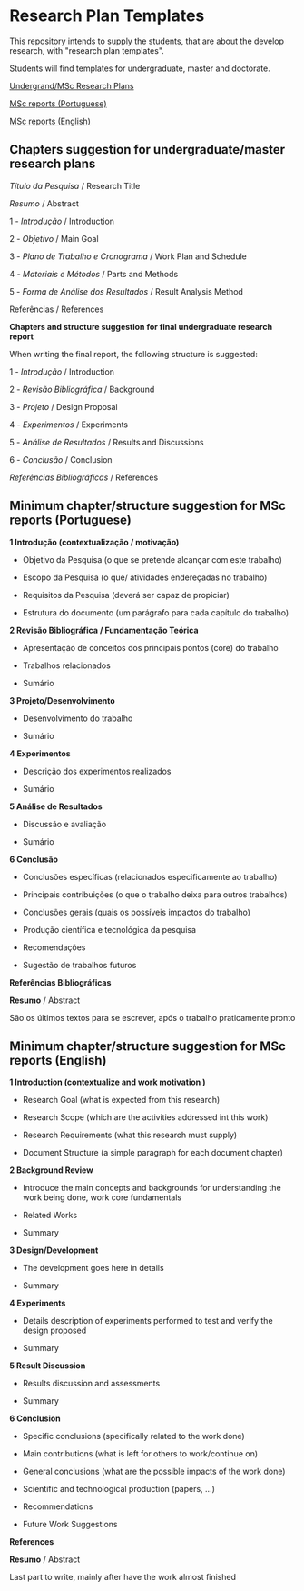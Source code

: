 # Research Plan Templates #

This repository intends to supply the students, that are about the develop research, with "research plan templates".

Students will find templates for undergraduate, master and doctorate.

[Undergrand/MSc Research Plans](https://github.com/dloubach/research-plan-templates#chapters-suggestion-for-undergraduatemaster-research-plans)

[MSc reports (Portuguese)](https://github.com/dloubach/research-plan-templates#minimum-chapterstructure-suggestion-for-msc-reports-portuguese)

[MSc reports (English)](https://github.com/dloubach/research-plan-templates#minimum-chapterstructure-suggestion-for-msc-reports-english)



## Chapters suggestion for undergraduate/master research plans ##

*Título da Pesquisa* / Research Title

*Resumo* / Abstract

1 - *Introdução* / Introduction

2 - *Objetivo* / Main Goal

3 - *Plano de Trabalho e Cronograma* / Work Plan and Schedule

4 - *Materiais e Métodos* / Parts and Methods

5 - *Forma de Análise dos Resultados* / Result Analysis Method

Referências / References

**Chapters and structure suggestion for final undergraduate research report**

When writing the final report, the following structure is suggested:

1 - *Introdução* / Introduction

2 - *Revisão Bibliográfica* / Background

3 - *Projeto* / Design Proposal

4 - *Experimentos* / Experiments

5 - *Análise de Resultados* / Results and Discussions

6 - *Conclusão* / Conclusion

*Referências Bibliográficas* / References



## Minimum chapter/structure suggestion for MSc reports (Portuguese) ##

**1 Introdução (contextualização / motivação)**

* Objetivo da Pesquisa (o que se pretende alcançar com este trabalho)

* Escopo da Pesquisa (o que/ atividades endereçadas no trabalho)

* Requisitos da Pesquisa (deverá ser capaz de propiciar)

* Estrutura do documento (um parágrafo para cada capítulo do trabalho)


**2 Revisão Bibliográfica / Fundamentação Teórica**

* Apresentação de conceitos dos principais pontos (core) do trabalho

* Trabalhos relacionados

* Sumário


**3 Projeto/Desenvolvimento**

* Desenvolvimento do trabalho

* Sumário


**4 Experimentos**

* Descrição dos experimentos realizados

* Sumário


**5 Análise de Resultados**

* Discussão e avaliação

* Sumário


**6 Conclusão**

* Conclusões específicas (relacionados especificamente ao trabalho)

* Principais contribuições (o que o trabalho deixa para outros trabalhos)

* Conclusões gerais (quais os possíveis impactos do trabalho)

* Produção científica e tecnológica da pesquisa

* Recomendações

* Sugestão de trabalhos futuros


**Referências Bibliográficas**


**Resumo** / Abstract 

São os últimos textos para se escrever, após o trabalho praticamente pronto



## Minimum chapter/structure suggestion for MSc reports (English) ##

**1 Introduction (contextualize and work motivation )**

* Research Goal (what is expected from this research)

* Research Scope (which are the activities addressed int this work)

* Research Requirements (what this research must supply)

* Document Structure (a simple paragraph for each document chapter)


**2 Background Review**

* Introduce the main concepts and backgrounds for understanding the work being done, work core fundamentals

* Related Works

* Summary


**3 Design/Development**

* The development goes here in details

* Summary


**4 Experiments**

* Details description of experiments performed to test and verify the design proposed

* Summary


**5 Result Discussion**

* Results discussion and assessments 

* Summary


**6 Conclusion**

* Specific conclusions (specifically related to the work done)

* Main contributions (what is left for others to work/continue on)

* General conclusions (what are the possible impacts of the work done)

* Scientific and technological production (papers, ...)

* Recommendations

* Future Work Suggestions


**References**


**Resumo** / Abstract 

Last part to write, mainly after have the work almost finished
